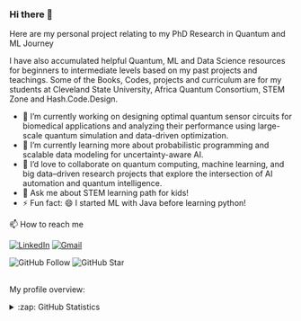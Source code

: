  ### Hi there 👋
Here are my personal project relating to my PhD Research in Quantum and ML Journey

I have also accumulated helpful Quantum, ML and Data Science resources for beginners to intermediate levels based on my past projects and teachings. Some of the Books, Codes, projects and curriculum are for my students at Cleveland State University, Africa Quantum Consortium, STEM Zone and Hash.Code.Design.


- 🔭 I’m currently working on designing optimal quantum sensor circuits for biomedical applications and analyzing their performance using large-scale quantum simulation and data-driven optimization.
- 🌱 I’m currently learning more about probabilistic programming and scalable data modeling for uncertainty-aware AI.
- 👯 I’d love to collaborate on quantum computing, machine learning, and big data–driven research projects that explore the intersection of AI automation and quantum intelligence. 
- 💬 Ask me about STEM learning path for kids!
- ⚡ Fun fact: 😄 I started ML with Java before learning python!

📫 How to reach me

[![LinkedIn](https://img.shields.io/badge/--linkedin?label=LinkedIn&logo=LinkedIn&style=social)](https://www.linkedin.com/in/odeyomi-temitope)
[![Gmail](https://img.shields.io/badge/--linkedin?label=Gmail&logo=gmail&style=social)](mailto:work.odeyomitemitope@gmail.com)

![GitHub Follow](https://img.shields.io/github/followers/Temistar.svg?style=social&label=Follow)
![GitHub Star](https://img.shields.io/github/stars/Temistar?affiliations=OWNER%2CCOLLABORATOR&style=social&label=Star)
<br />
<br />
<div><p>My profile overview: </p></div>

<details close>
<summary>:zap: GitHub Statistics</summary>
  <img src="https://github-readme-stats.vercel.app/api?username=Temistar&show_icons=true&theme=nord" width="400px">
</details>
